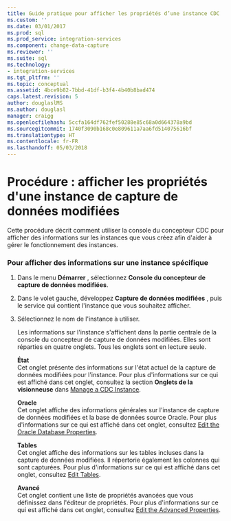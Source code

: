 ```yaml
---
title: Guide pratique pour afficher les propriétés d’une instance CDC | Microsoft Docs
ms.custom: ''
ms.date: 03/01/2017
ms.prod: sql
ms.prod_service: integration-services
ms.component: change-data-capture
ms.reviewer: ''
ms.suite: sql
ms.technology:
- integration-services
ms.tgt_pltfrm: ''
ms.topic: conceptual
ms.assetid: 4bce9b82-7bbd-41df-b3f4-4b40b8bad474
caps.latest.revision: 5
author: douglaslMS
ms.author: douglasl
manager: craigg
ms.openlocfilehash: 5ccfa164df762fef50288e85c68a0d664378a9bd
ms.sourcegitcommit: 1740f3090b168c0e809611a7aa6fd514075616bf
ms.translationtype: HT
ms.contentlocale: fr-FR
ms.lasthandoff: 05/03/2018
---
```

# <a name="how-to-view-the-cdc-instance-properties"></a>Procédure : afficher les propriétés d'une instance de capture de données modifiées
  Cette procédure décrit comment utiliser la console du concepteur CDC pour afficher des informations sur les instances que vous créez afin d'aider à gérer le fonctionnement des instances.  
  
### <a name="to-view-information-about-a-specific-instance"></a>Pour afficher des informations sur une instance spécifique  
  
1.  Dans le menu **Démarrer** , sélectionnez **Console du concepteur de capture de données modifiées**.  
  
2.  Dans le volet gauche, développez **Capture de données modifiées** , puis le service qui contient l'instance que vous souhaitez afficher.  
  
3.  Sélectionnez le nom de l'instance à utiliser.  
  
     Les informations sur l'instance s'affichent dans la partie centrale de la console du concepteur de capture de données modifiées. Elles sont réparties en quatre onglets. Tous les onglets sont en lecture seule.  
  
     **État**  
     Cet onglet présente des informations sur l'état actuel de la capture de données modifiées pour l'instance. Pour plus d'informations sur ce qui est affiché dans cet onglet, consultez la section **Onglets de la visionneuse** dans [Manage a CDC Instance](../../integration-services/change-data-capture/manage-a-cdc-instance.md).  
  
     **Oracle**  
     Cet onglet affiche des informations générales sur l'instance de capture de données modifiées et la base de données source Oracle. Pour plus d'informations sur ce qui est affiché dans cet onglet, consultez [Edit the Oracle Database Properties](../../integration-services/change-data-capture/edit-the-oracle-database-properties.md).  
  
     **Tables**  
     Cet onglet affiche des informations sur les tables incluses dans la capture de données modifiées. Il répertorie également les colonnes qui sont capturées. Pour plus d'informations sur ce qui est affiché dans cet onglet, consultez [Edit Tables](../../integration-services/change-data-capture/edit-tables.md).  
  
     **Avancé**  
     Cet onglet contient une liste de propriétés avancées que vous définissez dans l'éditeur de propriétés. Pour plus d'informations sur ce qui est affiché dans cet onglet, consultez [Edit the Advanced Properties](../../integration-services/change-data-capture/edit-the-advanced-properties.md).  
  
  
